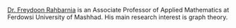 [Dr. Freydoon Rahbarnia](https://scholar.google.com/citations?user=oWwnRRYAAAAJ&hl=en) is an Associate Professor of Applied Mathematics at Ferdowsi University of Mashhad. His main research interest is graph theory.
